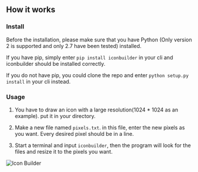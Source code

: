 ## How it works

### Install

Before the installation, please make sure that you have Python (Only version 2 is supported and only 2.7 have been tested) installed.

If you have pip, simply enter ```pip install iconbuilder``` in your cli and iconbuilder should be installed correctly.

If you do not have pip, you could clone the repo and enter ```python setup.py install``` in your cli instead.

### Usage

1. You have to draw an icon with a large resolution(1024 * 1024 as an example). put it in your directory.

2. Make a new file named ```pixels.txt```. in this file, enter the new pixels as you want. Every desired pixel should be in a line.

3. Start a terminal and input ```iconbuilder```, then the program will look for the files and resize it to the pixels you want.


![Icon Builder](https://ws3.sinaimg.cn/mw690/651b652ejw1f7iyokt72sj20ie0j8q6i.jpg)